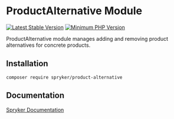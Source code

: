 # ProductAlternative Module
[![Latest Stable Version](https://poser.pugx.org/spryker/product-alternative/v/stable.svg)](https://packagist.org/packages/spryker/product-alternative)
[![Minimum PHP Version](https://img.shields.io/badge/php-%3E%3D%207.3-8892BF.svg)](https://php.net/)

ProductAlternative module manages adding and removing product alternatives for concrete products.

## Installation

```
composer require spryker/product-alternative
```

## Documentation

[Spryker Documentation](https://academy.spryker.com/developing_with_spryker/module_guide/modules.html)
